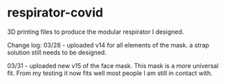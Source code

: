 # respirator-covid
3D printing files to produce the modular respirator I designed.

Change log:
03/28 - uploaded v14 for all elements of the mask. a strap solution still needs to be designed.

03/31 - uploaded new v15 of the face mask. This mask is a more universal fit. From my testing it now fits well most people I am still in contact with.
